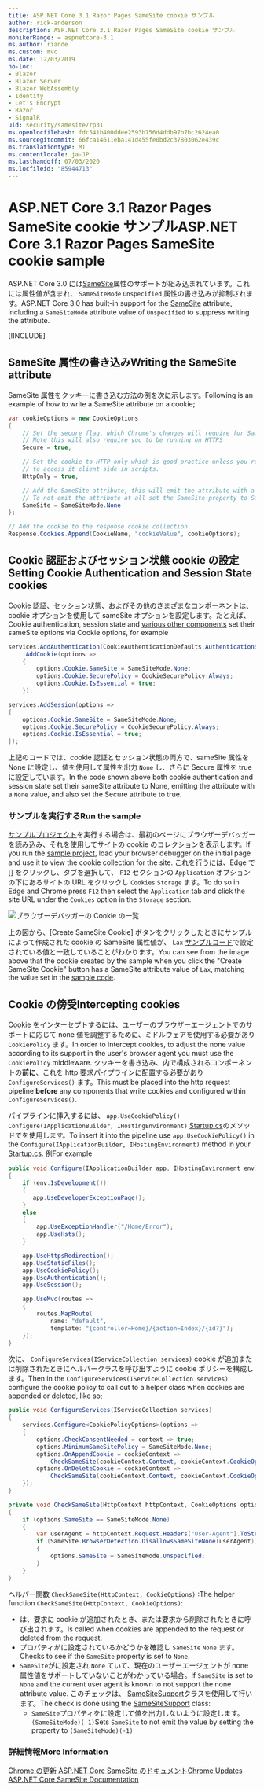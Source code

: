 ```yaml
---
title: ASP.NET Core 3.1 Razor Pages SameSite cookie サンプル
author: rick-anderson
description: ASP.NET Core 3.1 Razor Pages SameSite cookie サンプル
monikerRange: = aspnetcore-3.1
ms.author: riande
ms.custom: mvc
ms.date: 12/03/2019
no-loc:
- Blazor
- Blazor Server
- Blazor WebAssembly
- Identity
- Let's Encrypt
- Razor
- SignalR
uid: security/samesite/rp31
ms.openlocfilehash: fdc541b400ddee2593b756d4ddb97b7bc2624ea0
ms.sourcegitcommit: 66fca14611eba141d455fe0bd2c37803062e439c
ms.translationtype: MT
ms.contentlocale: ja-JP
ms.lasthandoff: 07/03/2020
ms.locfileid: "85944713"
---
```

# <a name="aspnet-core-31-razor-pages-samesite-cookie-sample"></a><span data-ttu-id="cfa7c-103">ASP.NET Core 3.1 Razor Pages SameSite cookie サンプル</span><span class="sxs-lookup"><span data-stu-id="cfa7c-103">ASP.NET Core 3.1 Razor Pages SameSite cookie sample</span></span>

<span data-ttu-id="cfa7c-104">ASP.NET Core 3.0 には[SameSite](https://www.owasp.org/index.php/SameSite)属性のサポートが組み込まれています。これには属性値が含まれ、 `SameSiteMode` `Unspecified` 属性の書き込みが抑制されます。</span><span class="sxs-lookup"><span data-stu-id="cfa7c-104">ASP.NET Core 3.0 has built-in support for the [SameSite](https://www.owasp.org/index.php/SameSite) attribute, including a `SameSiteMode` attribute value of `Unspecified` to suppress writing the attribute.</span></span>

[!INCLUDE[](~/includes/SameSiteIdentity.md)]

## <a name="writing-the-samesite-attribute"></a><a name="sampleCode"></a><span data-ttu-id="cfa7c-105">SameSite 属性の書き込み</span><span class="sxs-lookup"><span data-stu-id="cfa7c-105">Writing the SameSite attribute</span></span>

<span data-ttu-id="cfa7c-106">SameSite 属性をクッキーに書き込む方法の例を次に示します。</span><span class="sxs-lookup"><span data-stu-id="cfa7c-106">Following is an example of how to write a SameSite attribute on a cookie;</span></span>

```c#
var cookieOptions = new CookieOptions
{
    // Set the secure flag, which Chrome's changes will require for SameSite none.
    // Note this will also require you to be running on HTTPS
    Secure = true,

    // Set the cookie to HTTP only which is good practice unless you really do need
    // to access it client side in scripts.
    HttpOnly = true,

    // Add the SameSite attribute, this will emit the attribute with a value of none.
    // To not emit the attribute at all set the SameSite property to SameSiteMode.Unspecified.
    SameSite = SameSiteMode.None
};

// Add the cookie to the response cookie collection
Response.Cookies.Append(CookieName, "cookieValue", cookieOptions);
```

## <a name="setting-cookie-authentication-and-session-state-cookies"></a><span data-ttu-id="cfa7c-107">Cookie 認証およびセッション状態 cookie の設定</span><span class="sxs-lookup"><span data-stu-id="cfa7c-107">Setting Cookie Authentication and Session State cookies</span></span>

<span data-ttu-id="cfa7c-108">Cookie 認証、セッション状態、および[その他のさまざまなコンポーネント](https://docs.microsoft.com/aspnet/core/security/samesite?view=aspnetcore-3.0)は、cookie オプションを使用して sameSite オプションを設定します。たとえば、</span><span class="sxs-lookup"><span data-stu-id="cfa7c-108">Cookie authentication, session state and [various other components](https://docs.microsoft.com/aspnet/core/security/samesite?view=aspnetcore-3.0) set their sameSite options via Cookie options, for example</span></span>

```c#
services.AddAuthentication(CookieAuthenticationDefaults.AuthenticationScheme)
    .AddCookie(options =>
    {
        options.Cookie.SameSite = SameSiteMode.None;
        options.Cookie.SecurePolicy = CookieSecurePolicy.Always;
        options.Cookie.IsEssential = true;
    });

services.AddSession(options =>
{
    options.Cookie.SameSite = SameSiteMode.None;
    options.Cookie.SecurePolicy = CookieSecurePolicy.Always;
    options.Cookie.IsEssential = true;
});
```

<span data-ttu-id="cfa7c-109">上記のコードでは、cookie 認証とセッション状態の両方で、sameSite 属性を None に設定し、値を使用して属性を出力 `None` し、さらに Secure 属性を true に設定しています。</span><span class="sxs-lookup"><span data-stu-id="cfa7c-109">In the code shown above both cookie authentication and session state set their sameSite attribute to None, emitting the attribute with a `None` value, and also set the Secure attribute to true.</span></span>

### <a name="run-the-sample"></a><span data-ttu-id="cfa7c-110">サンプルを実行する</span><span class="sxs-lookup"><span data-stu-id="cfa7c-110">Run the sample</span></span>

<span data-ttu-id="cfa7c-111">[サンプルプロジェクト](https://github.com/blowdart/AspNetSameSiteSamples/tree/master/AspNetCore31RazorPages)を実行する場合は、最初のページにブラウザーデバッガーを読み込み、それを使用してサイトの cookie のコレクションを表示します。</span><span class="sxs-lookup"><span data-stu-id="cfa7c-111">If you run the [sample project](https://github.com/blowdart/AspNetSameSiteSamples/tree/master/AspNetCore31RazorPages), load your browser debugger on the initial page and use it to view the cookie collection for the site.</span></span> <span data-ttu-id="cfa7c-112">これを行うには、Edge で [] をクリックし、タブを選択して、 `F12` セクションの `Application` オプションの下にあるサイトの URL をクリックし `Cookies` `Storage` ます。</span><span class="sxs-lookup"><span data-stu-id="cfa7c-112">To do so in Edge and Chrome press `F12` then select the `Application` tab and click the site URL under the `Cookies` option in the `Storage` section.</span></span>

![ブラウザーデバッガーの Cookie の一覧](BrowserDebugger.png)

<span data-ttu-id="cfa7c-114">上の図から、[Create SameSite Cookie] ボタンをクリックしたときにサンプルによって作成された cookie の SameSite 属性値が、 `Lax` [サンプルコード](#sampleCode)で設定されている値と一致していることがわかります。</span><span class="sxs-lookup"><span data-stu-id="cfa7c-114">You can see from the image above that the cookie created by the sample when you click the "Create SameSite Cookie" button has a SameSite attribute value of `Lax`, matching the value set in the [sample code](#sampleCode).</span></span>

## <a name="intercepting-cookies"></a><a name="interception"></a><span data-ttu-id="cfa7c-115">Cookie の傍受</span><span class="sxs-lookup"><span data-stu-id="cfa7c-115">Intercepting cookies</span></span>

<span data-ttu-id="cfa7c-116">Cookie をインターセプトするには、ユーザーのブラウザーエージェントでのサポートに応じて none 値を調整するために、ミドルウェアを使用する必要があり `CookiePolicy` ます。</span><span class="sxs-lookup"><span data-stu-id="cfa7c-116">In order to intercept cookies, to adjust the none value according to its support in the user's browser agent you must use the `CookiePolicy` middleware.</span></span> <span data-ttu-id="cfa7c-117">クッキーを書き込み、内で構成されるコンポーネントの**前に**、これを http 要求パイプラインに配置する必要があり `ConfigureServices()` ます。</span><span class="sxs-lookup"><span data-stu-id="cfa7c-117">This must be placed into the http request pipeline **before** any components that write cookies and configured within `ConfigureServices()`.</span></span>

<span data-ttu-id="cfa7c-118">パイプラインに挿入するには、 `app.UseCookiePolicy()` `Configure(IApplicationBuilder, IHostingEnvironment)` [Startup.cs](https://github.com/blowdart/AspNetSameSiteSamples/blob/master/AspNetCore21MVC/Startup.cs)のメソッドでを使用します。</span><span class="sxs-lookup"><span data-stu-id="cfa7c-118">To insert it into the pipeline use `app.UseCookiePolicy()` in the `Configure(IApplicationBuilder, IHostingEnvironment)` method in your [Startup.cs](https://github.com/blowdart/AspNetSameSiteSamples/blob/master/AspNetCore21MVC/Startup.cs).</span></span> <span data-ttu-id="cfa7c-119">例</span><span class="sxs-lookup"><span data-stu-id="cfa7c-119">For example</span></span>

```c#
public void Configure(IApplicationBuilder app, IHostingEnvironment env)
{
    if (env.IsDevelopment())
    {
       app.UseDeveloperExceptionPage();
    }
    else
    {
        app.UseExceptionHandler("/Home/Error");
        app.UseHsts();
    }

    app.UseHttpsRedirection();
    app.UseStaticFiles();
    app.UseCookiePolicy();
    app.UseAuthentication();
    app.UseSession();

    app.UseMvc(routes =>
    {
        routes.MapRoute(
            name: "default",
            template: "{controller=Home}/{action=Index}/{id?}");
    });
}
```

<span data-ttu-id="cfa7c-120">次に、 `ConfigureServices(IServiceCollection services)` cookie が追加または削除されたときにヘルパークラスを呼び出すように cookie ポリシーを構成します。</span><span class="sxs-lookup"><span data-stu-id="cfa7c-120">Then in the `ConfigureServices(IServiceCollection services)` configure the cookie policy to call out to a helper class when cookies are appended or deleted, like so;</span></span>

```c#
public void ConfigureServices(IServiceCollection services)
{
    services.Configure<CookiePolicyOptions>(options =>
    {
        options.CheckConsentNeeded = context => true;
        options.MinimumSameSitePolicy = SameSiteMode.None;
        options.OnAppendCookie = cookieContext =>
            CheckSameSite(cookieContext.Context, cookieContext.CookieOptions);
        options.OnDeleteCookie = cookieContext =>
            CheckSameSite(cookieContext.Context, cookieContext.CookieOptions);
    });
}

private void CheckSameSite(HttpContext httpContext, CookieOptions options)
{
    if (options.SameSite == SameSiteMode.None)
    {
        var userAgent = httpContext.Request.Headers["User-Agent"].ToString();
        if (SameSite.BrowserDetection.DisallowsSameSiteNone(userAgent))
        {
            options.SameSite = SameSiteMode.Unspecified;
        }
    }
}
```

<span data-ttu-id="cfa7c-121">ヘルパー関数 `CheckSameSite(HttpContext, CookieOptions)` :</span><span class="sxs-lookup"><span data-stu-id="cfa7c-121">The helper function `CheckSameSite(HttpContext, CookieOptions)`:</span></span>

* <span data-ttu-id="cfa7c-122">は、要求に cookie が追加されたとき、または要求から削除されたときに呼び出されます。</span><span class="sxs-lookup"><span data-stu-id="cfa7c-122">Is called when cookies are appended to the request or deleted from the request.</span></span>
* <span data-ttu-id="cfa7c-123">プロパティがに設定されているかどうかを確認し `SameSite` `None` ます。</span><span class="sxs-lookup"><span data-stu-id="cfa7c-123">Checks to see if the `SameSite` property is set to `None`.</span></span>
* <span data-ttu-id="cfa7c-124">`SameSite`がに設定され `None` ていて、現在のユーザーエージェントが none 属性値をサポートしていないことがわかっている場合。</span><span class="sxs-lookup"><span data-stu-id="cfa7c-124">If `SameSite` is set to `None` and the current user agent is known to not support the none attribute value.</span></span> <span data-ttu-id="cfa7c-125">このチェックは、 [SameSiteSupport](https://github.com/dotnet/AspNetCore.Docs/tree/master/aspnetcore/security/samesite/sample/snippets/SameSiteSupport.cs)クラスを使用して行います。</span><span class="sxs-lookup"><span data-stu-id="cfa7c-125">The check is done using the [SameSiteSupport](https://github.com/dotnet/AspNetCore.Docs/tree/master/aspnetcore/security/samesite/sample/snippets/SameSiteSupport.cs) class:</span></span>
  * <span data-ttu-id="cfa7c-126">`SameSite`プロパティをに設定して値を出力しないように設定します。`(SameSiteMode)(-1)`</span><span class="sxs-lookup"><span data-stu-id="cfa7c-126">Sets `SameSite` to not emit the value by setting the property to `(SameSiteMode)(-1)`</span></span>

### <a name="more-information"></a><span data-ttu-id="cfa7c-127">詳細情報</span><span class="sxs-lookup"><span data-stu-id="cfa7c-127">More Information</span></span>
 
<span data-ttu-id="cfa7c-128">[Chrome の更新](https://www.chromium.org/updates/same-site) 
[ASP.NET Core SameSite のドキュメント](xref:security/samesite)</span><span class="sxs-lookup"><span data-stu-id="cfa7c-128">[Chrome Updates](https://www.chromium.org/updates/same-site)
[ASP.NET Core SameSite Documentation](xref:security/samesite)</span></span>